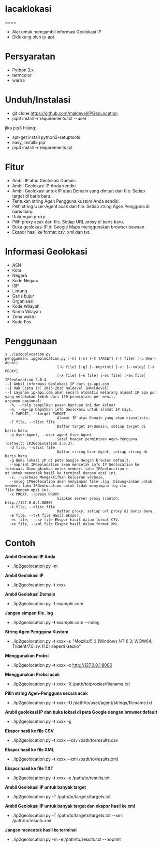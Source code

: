 # lacaklokasi 
====
* Alat untuk mengambil informasi Geolokasi IP
* Didukung oleh [ ip-api ](http://ip-api.com/docs/)


Persyaratan
=====
* Python 3.x
* termcolor
* warna


Unduh/Instalasi
====
* git clone https://github.com/maldevel/IPGeoLocation
* pip3 install -r requirements.txt --user

jika pip3 hilang:
* apt-get install python3-setuptools
* easy_install3 pip
* pip3 install -r requirements.txt


Fitur
====
* Ambil IP atau Geolokasi Domain.
* Ambil Geolokasi IP Anda sendiri.
* Ambil Geolokasi untuk IP atau Domain yang dimuat dari file. Setiap target di baris baru.
* Tentukan string Agen Pengguna kustom Anda sendiri.
* Pilih string User-Agent acak dari file. Setiap string Agen Pengguna di baris baru.
* Dukungan proxy.
* Pilih proxy acak dari file. Setiap URL proxy di baris baru.
* Buka geolokasi IP di Google Maps menggunakan browser bawaan.
* Ekspor hasil ke format csv, xml dan txt.


Informasi Geolokasi
====
* ASN
* Kota
* Negara
* Kode Negara
* ISP
* Lintang
* Garis bujur
* Organisasi
* Kode Wilayah
* Nama Wilayah
* Zona waktu
* Kode Pos


Penggunaan
====
```
$ ./ip2geolocation.py
penggunaan: ipgeolocation.py [-h] [-m] [-t TARGET] [-T file] [-u User-Agent]
                        [-U file] [-g] [--noprint] [-v] [--nolog] [-x PROXY]
                        [-X file] [-e file] [-ec file] [-ex file]
IPGeolocation 2.0.4
--[ Ambil informasi Geolokasi IP dari ip-api.com
--[ Hak Cipta (c) 2015-2016 maldevel (@maldevel)
--[ Layanan ip-api.com akan secara otomatis melarang alamat IP apa pun yang melakukan lebih dari 150 permintaan per menit.
argumen opsional:
  -h, --help tampilkan pesan bantuan ini dan keluar
  -m, --my-ip Dapatkan info Geolokasi untuk alamat IP saya.
  -t TARGET, --target TARGET
                        Alamat IP atau Domain yang akan dianalisis.
  -T file, --tlist file
                        Daftar target IP/Domain, setiap target di baris baru.
  -u User-Agent, --user-agent User-Agent
                        Setel header permintaan Agen-Pengguna (default: IP2GeoLocation 2.0.3).
  -U file, --ulist file
                        Daftar string User-Agent, setiap string di baris baru.
  -g Buka lokasi IP di peta Google dengan browser default.
  --noprint IPGeolocation akan mencetak info IP Geolocation ke terminal. Dimungkinkan untuk memberi tahu IPGeolocation n
ot untuk mencetak hasil ke terminal dengan opsi ini.
  -v, --verbose Mengaktifkan keluaran verbose.
  --nolog IPGeolocation akan menyimpan file .log. Dimungkinkan untuk memberi tahu IPGeolocation untuk tidak menyimpan log itu
file dengan opsi ini.
  -x PROXY, --proxy PROXY
                        Siapkan server proxy (contoh: http://127.0.0.1:8080)
  -X file, --xlist file
                        Daftar proxy, setiap url proxy di baris baru.
  -e file, --txt file Hasil ekspor.
  -ec file, --csv file Ekspor hasil dalam format CSV.
  -ex file, --xml file Ekspor hasil dalam format XML.
```
  

Contoh
====
**Ambil Geolokasi IP Anda**
* ./ip2geolocation.py -m

**Ambil Geolokasi IP**
* ./ip2geolocation.py -t xxxx

**Ambil Geolokasi Domain**
* ./ip2geolocation.py -t example.com

**Jangan simpan file .log**
* ./ip2geolocation.py -t example.com --nolog

**String Agen Pengguna Kustom** 
* ./ip2geolocation.py -t xxxx -u "Mozilla/5.0 (Windows NT 6.3; WOW64; Trident/7.0; rv:11.0) seperti Gecko"

**Menggunakan Proksi**
* ./ip2geolocation.py -t xxxx -x http://127.0.0.1:8080

**Menggunakan Proksi acak**
* ./ip2geolocation.py -t xxxx -X /path/to/proxies/filename.txt

**Pilih string Agen-Pengguna secara acak**
* ./ip2geolocation.py -t xxxx -U /path/to/user/agent/strings/filename.txt

**Ambil geolokasi IP dan buka lokasi di peta Google dengan browser default**
* ./ip2geolocation.py -t xxxx -g

**Ekspor hasil ke file CSV**
* ./ip2geolocation.py -t xxxx --csv /path/to/results.csv

**Ekspor hasil ke file XML**
* ./ip2geolocation.py -t xxxx --xml /path/to/results.xml

**Ekspor hasil ke file TXT**
* ./ip2geolocation.py -t xxxx -e /path/to/results.txt

**Ambil Geolokasi IP untuk banyak target**
* ./ip2geolocation.py -T /path/to/targets/targets.txt

**Ambil Geolokasi IP untuk banyak target dan ekspor hasil ke xml**
* ./ip2geolocation.py -T /path/to/targets/targets.txt --xml /path/to/results.xml

**Jangan mencetak hasil ke terminal**
* ./ip2geolocation.py -m -e /path/to/results.txt --noprint
